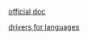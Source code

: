 [official doc](https://docs.mongodb.com/manual/tutorial/getting-started/#std-label-getting-started)

[drivers for languages](https://api.mongodb.com/)